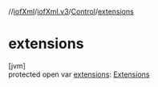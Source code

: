 //[iofXml](../../../index.md)/[iofXml.v3](../index.md)/[Control](index.md)/[extensions](extensions.md)

# extensions

[jvm]\
protected open var [extensions](extensions.md): [Extensions](../-extensions/index.md)
